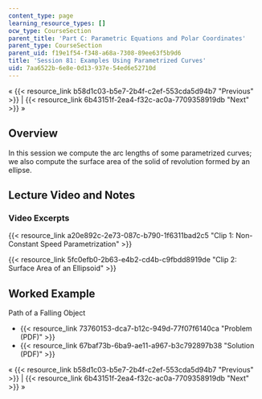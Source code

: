 ```yaml
---
content_type: page
learning_resource_types: []
ocw_type: CourseSection
parent_title: 'Part C: Parametric Equations and Polar Coordinates'
parent_type: CourseSection
parent_uid: f19e1f54-f348-a68a-7308-89ee63f5b9d6
title: 'Session 81: Examples Using Parametrized Curves'
uid: 7aa6522b-6e8e-0d13-937e-54ed6e52710d
---
```


« {{< resource_link b58d1c03-b5e7-2b4f-c2ef-553cda5d94b7 "Previous" >}} | {{< resource_link 6b43151f-2ea4-f32c-ac0a-7709358919db "Next" >}} »

Overview
--------

In this session we compute the arc lengths of some parametrized curves; we also compute the surface area of the solid of revolution formed by an ellipse.

Lecture Video and Notes
-----------------------

### Video Excerpts

{{< resource_link a20e892c-2e73-087c-b790-1f6311bad2c5 "Clip 1: Non-Constant Speed Parametrization" >}}

{{< resource_link 5fc0efb0-2b63-e4b2-cd4b-c9fbdd8919de "Clip 2: Surface Area of an Ellipsoid" >}}

Worked Example
--------------

Path of a Falling Object

*   {{< resource_link 73760153-dca7-b12c-949d-77f07f6140ca "Problem (PDF)" >}}
*   {{< resource_link 67baf73b-6ba9-ae11-a967-b3c792897b38 "Solution (PDF)" >}}

« {{< resource_link b58d1c03-b5e7-2b4f-c2ef-553cda5d94b7 "Previous" >}} | {{< resource_link 6b43151f-2ea4-f32c-ac0a-7709358919db "Next" >}} »